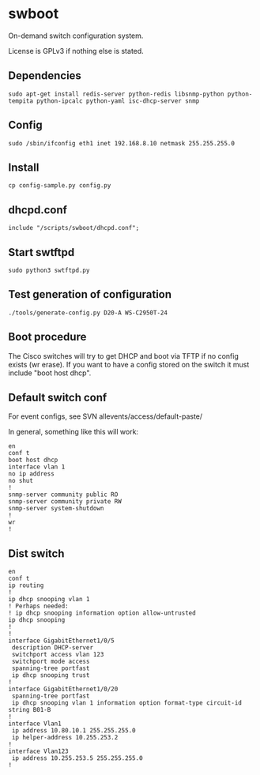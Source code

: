 # swboot

On-demand switch configuration system.

License is GPLv3 if nothing else is stated.

## Dependencies
    sudo apt-get install redis-server python-redis libsnmp-python python-tempita python-ipcalc python-yaml isc-dhcp-server snmp

## Config
    sudo /sbin/ifconfig eth1 inet 192.168.8.10 netmask 255.255.255.0

## Install
    cp config-sample.py config.py

## dhcpd.conf
    include "/scripts/swboot/dhcpd.conf";

## Start swtftpd
    sudo python3 swtftpd.py

## Test generation of configuration
    ./tools/generate-config.py D20-A WS-C2950T-24

## Boot procedure

The Cisco switches will try to get DHCP and boot via TFTP if no config exists (wr erase).
If you want to have a config stored on the switch it must include "boot host dhcp".

## Default switch conf

For event configs, see SVN allevents/access/default-paste/

In general, something like this will work:

    en
    conf t
    boot host dhcp
    interface vlan 1
    no ip address
    no shut
    !
    snmp-server community public RO
    snmp-server community private RW
    snmp-server system-shutdown
    !
    wr
    !


## Dist switch

    en
    conf t
    ip routing
    !
    ip dhcp snooping vlan 1
    ! Perhaps needed:
    ! ip dhcp snooping information option allow-untrusted
    ip dhcp snooping
    !         
    !         
    interface GigabitEthernet1/0/5
     description DHCP-server
     switchport access vlan 123
     switchport mode access
     spanning-tree portfast
     ip dhcp snooping trust
    !         
    interface GigabitEthernet1/0/20
     spanning-tree portfast
     ip dhcp snooping vlan 1 information option format-type circuit-id string B01-B
    !
    interface Vlan1
     ip address 10.80.10.1 255.255.255.0
     ip helper-address 10.255.253.2
    !
    interface Vlan123
     ip address 10.255.253.5 255.255.255.0
    !
